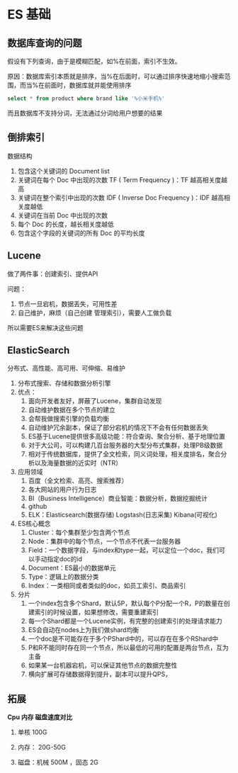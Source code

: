 # ES 基础

## 数据库查询的问题

假设有下列查询，由于是模糊匹配，如%在前面，索引不生效。

原因：数据库索引本质就是排序，当%在后面时，可以通过排序快速地缩小搜索范围，而当%在前面时，数据库就并能使用排序

```sql
select * from product where brand like '%小米手机%'
```

而且数据库不支持分词，无法通过分词给用户想要的结果

## 倒排索引

数据结构

1. 包含这个关键词的 Document list
2. 关键词在每个 Doc 中出现的次数 TF ( Term Frequency )：TF 越高相关度越高
3. 关键词在整个索引中出现的次数 IDF ( Inverse Doc Frequency )：IDF 越高相关度越低
4. 关键词在当前 Doc 中出现的次数
5. 每个 Doc 的长度，越长相关度越低
6. 包含这个字段的关键词的所有 Doc 的平均长度

## Lucene

做了两件事：创建索引、提供API

问题：

1. 节点一旦宕机，数据丢失，可用性差
2. 自己维护，麻烦（自己创建 管理索引），需要人工做负载

所以需要ES来解决这些问题

## ElasticSearch

分布式、高性能、高可用、可伸缩、易维护

1. 分布式搜索、存储和数据分析引擎
2. 优点：
   1. 面向开发者友好，屏蔽了Lucene，集群自动发现
   2. 自动维护数据在多个节点的建立
   3. 会帮我做搜索引擎的负载均衡
   4. 自动维护冗余副本，保证了部分宕机的情况下不会有任何数据丢失
   5. ES基于Lucene提供很多高级功能：符合查询、聚合分析、基于地理位置
   6. 对于大公司，可以构建几百台服务器的大型分布式集群，处理PB级数据
   7. 相对于传统数据库，提供了全文检索，同义词处理，相关度排名，聚合分析以及海量数据的近实时（NTR）
3. 应用领域
   1. 百度（全文检索、高亮、搜索推荐）
   2. 各大网站的用户行为日志
   3. BI（Business Intelligence）商业智能：数据分析，数据挖掘统计
   4. github
   5. ELK：Elasticsearch(数据存储) Logstash(日志采集) Kibana(可视化)
4. ES核心概念
   1. Cluster：每个集群至少包含两个节点
   2. Node：集群中的每个节点，一个节点不代表一台服务器
   3. Field：一个数据字段，与index和type一起，可以定位一个doc，我们可以手动指定doc的id
   4. Document：ES最小的数据单元
   5. Type：逻辑上的数据分类
   6. Index：一类相同或者类似的doc，如员工索引、商品索引
5. 分片
   1. 一个index包含多个Shard，默认5P，默认每个P分配一个R，P的数量在创建索引的时候设置，如果想修改，需要重建索引
   2. 每一个Shard都是一个Lucene实例，有完整的创建索引的处理请求能力
   3. ES会自动在nodes上为我们做shard均衡
   4. 一个doc是不可能存在于多个PShard中的，可以存在在多个RShard中
   5. P和R不能同时存在同一个节点，所以最低的可用的配置是两台节点，互为主备
   6. 如果某一台机器宕机，可以保证其他节点的数据完整性
   7. 横向扩展可存储数据得到提升，副本可以提升QPS，

## 拓展

**Cpu 内存 磁盘速度对比**

1. 单核 100G

2. 内存： 20G-50G

3. 磁盘：机械 500M ，固态 2G

